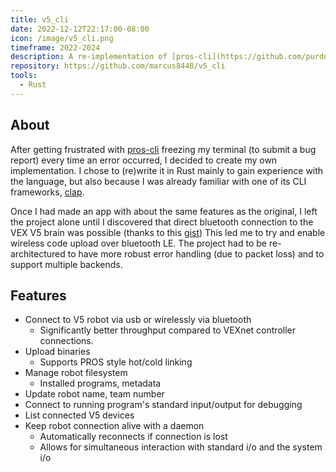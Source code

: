 ```yaml
---
title: v5_cli
date: 2022-12-12T22:17:00-08:00
icon: /image/v5_cli.png
timeframe: 2022-2024
description: A re-implementation of [pros-cli](https://github.com/purduesigbots/pros-cli) in Rust, adding bluetooth upload support.
repository: https://github.com/marcus8448/v5_cli
tools:
  - Rust
---
```


## About
After getting frustrated with [pros-cli](https://github.com/purduesigbots/pros-cli)
freezing my terminal (to submit a bug report) every time an error occurred, I decided to create my own implementation.
I chose to (re)write it in Rust mainly to gain experience with the language,
but also because I was already familiar with one of its CLI frameworks, [clap](https://clap.rs/).

Once I had made an app with about the same features as the original,
I left the project alone until I discovered that direct bluetooth connection to the VEX V5 brain was possible
(thanks to this [gist](https://gist.github.com/wireboy5/e41444a135d7643c92fc3b83aa69058b)) 
This led me to try and enable wireless code upload over bluetooth LE.
The project had to be re-architectured to have more robust error handling (due to packet loss) and to support multiple backends.

## Features
* Connect to V5 robot via usb or wirelessly via bluetooth
  * Significantly better throughput compared to VEXnet controller connections. 
* Upload binaries
  * Supports PROS style hot/cold linking
* Manage robot filesystem
  * Installed programs, metadata
* Update robot name, team number
* Connect to running program's standard input/output for debugging
* List connected V5 devices
* Keep robot connection alive with a daemon
  * Automatically reconnects if connection is lost
  * Allows for simultaneous interaction with standard i/o and the system i/o
